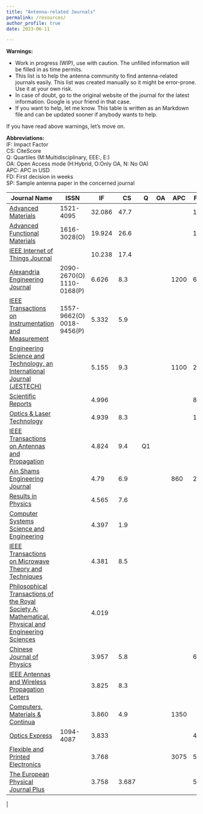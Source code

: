 ```yaml
---
title: "Antenna-related Journals"
permalink: /resources/
author_profile: true
date: 2023-06-11

---
```


<strong>Warnings:</strong>
- Work in progress (WIP), use with caution. The unfilled information will be filled in as time permits.
- This list is to help the antenna community to find antenna-related journals easily. This list was created manually so it might be error-prone. Use it at your own risk.
- In case of doubt, go to the original website of the journal for the latest information. Google is your friend in that case.
- If you want to help, let me know. This table is written as an Markdown file and can be updated sooner if anybody wants to help.


If you have read above warnings, let’s move on.

<strong>Abbreviations:</strong>\
IF: Impact Factor\
CS:  CiteScore\
Q: Quartiles (M:Multidisciplinary, EEE:, E:)\
OA: Open Access mode (H:Hybrid, O:Only OA, N: No OA)\
APC: APC in USD\
FD: First decision in weeks\
SP: Sample antenna paper in the concerned journal




| Journal Name						|ISSN		|IF	|CS	|Q	|OA	| APC	| FD	|SP						|
|-------------------------------------------------------|---------------|-------|-------|-------|-------|-------|-------|-----------------------------------------------|
| [Advanced Materials](https://onlinelibrary.wiley.com/journal/15214095)			| 1521-4095		| 32.086	| 47.7	|  	 | 	| 	| 1.5	| [SP](https://doi.org/10.1002/adma.202302474)				|
| [Advanced Functional Materials](https://onlinelibrary.wiley.com/journal/16163028)			| 1616-3028(O)	| 19.924	| 26.6	|	 |	|	| 1.5 	 | [SP](https://onlinelibrary.wiley.com/doi/abs/10.1002/adfm.202302753)		|
| [IEEE Internet of Things Journal](https://ieeexplore.ieee.org/xpl/RecentIssue.jsp?punumber=6488907)		|		| 10.238	| 17.4	|  	 | 	| 	| 	| [SP](https://doi.org/10.1109/JIOT.2023.3280628)				|
| [Alexandria Engineering Journal](https://www.sciencedirect.com/journal/alexandria-engineering-journal)		| 2090-2670(O) 1110-0168(P)	|  6.626 	| 8.3	| 	 |	|1200 	| 6.1	| [SP](https://www.sciencedirect.com/journal/alexandria-engineering-journal)		|
| [IEEE Transactions on Instrumentation and Measurement](https://ieeexplore.ieee.org/xpl/RecentIssue.jsp?punumber=19) 	| 1557-9662(O) 0018-9456(P)	| 5.332	| 5.9	|  	 | 	| 	| 	|[SP]() 						|
| [Engineering Science and Technology, an International Journal (JESTECH)](https://www.sciencedirect.com/journal/engineering-science-and-technology-an-international-journal)	|	| 5.155		| 9.3	|  	 | 	| 1100	| 2.8	| [SP](https://www.sciencedirect.com/science/article/pii/S2215098623001180)					|
| [Scientific Reports](https://www.nature.com/srep)					|		|4.996 	| 	|  	 | 	| 	| 8	| [SP](https://doi.org/10.1038/s41598-023-34917-y)			|
| [Optics & Laser Technology](https://www.sciencedirect.com/journal/optics-and-laser-technology)		|		| 4.939	|8.3 	|  	 | 	| 	| 1.7	| [SP](https://doi.org/10.1016/j.ijleo.2023.170982)				|
| [IEEE Transactions on Antennas and Propagation](https://ieeexplore.ieee.org/xpl/RecentIssue.jsp?punumber=8)	|		| 4.824	| 9.4	|  Q1	 | 	| 	| 	| 						|
| [Ain Shams Engineering Journal](https://www.journals.elsevier.com/ain-shams-engineering-journal)		|		| 4.79	| 6.9	|  	 | 	| 860	| 2.4	| [SP](https://www.sciencedirect.com/science/article/pii/S2090447923000710)		|
| [Results in Physics](https://www.sciencedirect.com/journal/results-in-physics)			|		| 4.565	| 7.6	|  	 | 	| 	| 	| [SP](https://www.sciencedirect.com/science/article/pii/S2211379723001250)		|
| [Computer Systems Science and Engineering](https://www.techscience.com/journal/csse)		|		| 4.397	| 1.9	|  	 | 	| 	| 	| [SP](https://www.techscience.com/csse/v46n2/51628)			|
| [IEEE Transactions on Microwave Theory and Techniques](https://ieeexplore.ieee.org/xpl/RecentIssue.jsp?punumber=22)	|		| 4.381	| 8.5 	|  	 | 	| 	| 	| 						|
| [Philosophical Transactions of the Royal Society A: Mathematical, Physical and Engineering Sciences](https://royalsocietypublishing.org/journal/rsta)	|		| 4.019	| 	|  	 | 	| 	| 	| [SP](https://royalsocietypublishing.org/doi/full/10.1098/rsta.2014.0356)			|
| [Chinese Journal of Physics](https://www.sciencedirect.com/journal/chinese-journal-of-physics)		|		| 3.957	| 5.8	|  	 | 	| 	| 6.3	| [SP](https://www.sciencedirect.com/science/article/abs/pii/S0577907322000612)		|
| [IEEE Antennas and Wireless Propagation Letters](https://ieeexplore.ieee.org/xpl/RecentIssue.jsp?punumber=7727)	|		| 3.825	| 8.3	|  	 | 	| 	| 	| 						|
| [Computers, Materials & Continua](https://www.techscience.com/cmc)			|		| 3.860	| 4.9	|  	 | 	| 1350	| 	| [SP](https://doi.org/10.32604/cmc.2022.033939)				|
| [Optics Express](https://opg.optica.org/oe/home.cfm)				| 1094-4087		| 3.833	| 	|  	 | 	| 	| 4	|[SP](https://doi.org/10.1364/OE.412315)				|
| [Flexible and Printed Electronics](https://iopscience.iop.org/journal/2058-8585)			|		| 3.768	| 	|  	 | 	| 3075	| 5	|[SP](https://doi.org/10.1088/2058-8585/accd05)				|
| [The European Physical Journal Plus](https://www.springer.com/journal/13360)			|		| 3.758	| 3.687	|  	 | 	| 	| 5	| [SP](https://link.springer.com/article/10.1140/epjp/s13360-020-00567-6)		|
|
